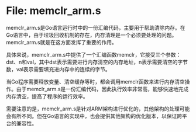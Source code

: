 # File: memclr_arm.s

memclr_arm.s是Go语言运行时中的一份汇编代码，主要用于帮助清除内存。在Go语言中，由于垃圾回收机制的存在，内存清理是一个必须要处理的问题。memclr_arm.s就是在这方面发挥了重要的作用。

具体来说，memclr_arm.s中提供了一个汇编函数memclr，它接受三个参数：dst、n和val，其中dst表示需要进行内存清空的内存地址，n表示需要清空的字节数，val表示需要填充进内存中的连续的字节。

当Go程序需要释放变量、清空缓存等时，都会调用memclr函数来进行内存清空操作。由于memclr_arm.s是一份汇编代码，因此执行效率非常高，能够快速地完成内存清空，提高了程序的运行效率。

需要注意的是，memclr_arm.s是针对ARM架构进行优化的，其他架构的处理可能会有所不同。但在Go语言的实现中，也会提供其他架构的优化版本，以保证跨平台的兼容性。

